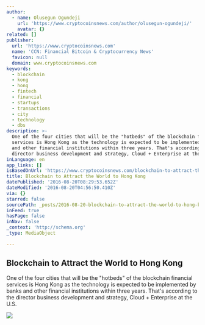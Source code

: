 ```yaml
---
author:
  - name: Olusegun Ogundeji
    url: 'https://www.cryptocoinsnews.com/author/olusegun-ogundeji/'
    avatar: {}
related: []
publisher:
  url: 'https://www.cryptocoinsnews.com'
  name: 'CCN: Financial Bitcoin & Cryptocurrency News'
  favicon: null
  domain: www.cryptocoinsnews.com
keywords:
  - blockchain
  - kong
  - hong
  - fintech
  - financial
  - startups
  - transactions
  - city
  - technology
  - dbs
description: >-
  One of the four cities that will be the "hotbeds" of the blockchain financial
  services is Hong Kong as the technology is expected to be implemented by banks
  and other financial institutions within three years. That's according to the
  director business development and strategy, Cloud + Enterprise at the U.S.
inLanguage: en
app_links: []
isBasedOnUrl: 'https://www.cryptocoinsnews.com/blockchain-to-attract-the-world-to-hong-kong/'
title: Blockchain to Attract the World to Hong Kong
datePublished: '2016-08-20T08:29:53.652Z'
dateModified: '2016-08-20T04:56:50.410Z'
via: {}
starred: false
sourcePath: _posts/2016-08-20-blockchain-to-attract-the-world-to-hong-kong.md
inFeed: true
hasPage: false
inNav: false
_context: 'http://schema.org'
_type: MediaObject

---
```

<article style=""><h1>Blockchain to Attract the World to Hong Kong</h1><p>One of the four cities that will be the "hotbeds" of the blockchain financial services is Hong Kong as the technology is expected to be implemented by banks and other financial institutions within three years. That's according to the director business development and strategy, Cloud + Enterprise at the U.S.</p><img src="https://www.cryptocoinsnews.com/wp-content/uploads/2016/08/Blockchain-to-Attract-the-World-to-Hong-Kong.jpg" /></article>